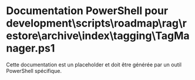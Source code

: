 # Documentation PowerShell pour development\scripts\roadmap\rag\restore\archive\index\tagging\TagManager.ps1

Cette documentation est un placeholder et doit être générée par un outil PowerShell spécifique.
